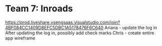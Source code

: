# Team 7: Inroads

https://prod.liveshare.vsengsaas.visualstudio.com/join?4BF084CC1409D8EFC5DBC1A5178476F6C640
Ariana - update the log in 
After updating the log in, possibly add check marks 
Chris - create entire app wireframe
